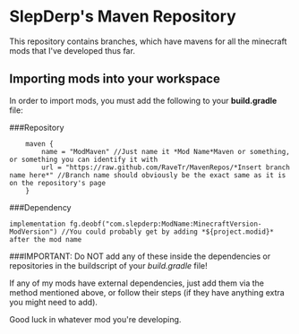 # SlepDerp's Maven Repository

This repository contains branches, which have mavens for all the minecraft mods that I've developed thus far.

## Importing mods into your workspace

In order to import mods, you must add the following to your **build.gradle** file:

###Repository

```
	maven {
		name = "ModMaven" //Just name it *Mod Name*Maven or something, or something you can identify it with
		url = "https://raw.github.com/RaveTr/MavenRepos/*Insert branch name here*" //Branch name should obviously be the exact same as it is on the repository's page
	}
```

###Dependency

```
implementation fg.deobf("com.slepderp:ModName:MinecraftVersion-ModVersion") //You could probably get by adding *${project.modid}* after the mod name
```

###IMPORTANT: Do NOT add any of these inside the dependencies or repositories in the buildscript of your *build.gradle* file!

If any of my mods have external dependencies, just add them via the method mentioned above, or follow their steps (if they have anything extra you might need to add). 

Good luck in whatever mod you're developing.
